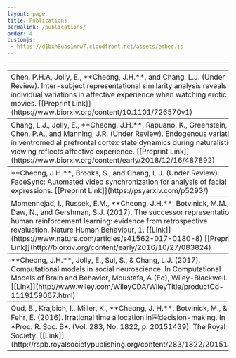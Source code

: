 ```yaml
---
layout: page
title: Publications
permalink: /publications/
order: 4
customjs:
 - https://d1bxh8uas1mnw7.cloudfront.net/assets/embed.js
---
```

<script type='text/javascript' src='https://d1bxh8uas1mnw7.cloudfront.net/assets/embed.js'></script>
---

<table cellpadding="10">
<p></p>
<tr><th style="text-align:left;font-weight:normal;"><div markdown="1">
Chen, P.H.A, Jolly, E., **Cheong, J.H.**, and Chang, L.J. (Under Review). Inter-subject representational similarity analysis reveals individual variations in affective experience when watching erotic movies. [[Preprint Link]](https://www.biorxiv.org/content/10.1101/726570v1)
</div></th>
<th style="width:15%;margin: 20px 20px 20px 20px">
<div class='altmetric-embed' data-badge-type='donut' data-doi="10.1101/726570"></div>
</th></tr>

<tr><th style="text-align:left;font-weight:normal;"><div markdown="1">
Chang, L.J., Jolly, E., **Cheong, J.H.**, Rapuano, K., Greenstein, N., Chen, P.A., and Manning, J.R. (Under Review). Endogenous variation in ventromedial prefrontal cortex state dynamics during naturalistic viewing reflects affective experience. [[Preprint Link]](https://www.biorxiv.org/content/early/2018/12/16/487892)
</div></th>
<th style="width:15%;margin: 20px 20px 20px 20px">
<div class='altmetric-embed' data-badge-type='donut' data-doi="10.1101/487892"></div>
</th></tr>

<tr><th style="text-align:left;font-weight:normal;"><div markdown="1">
**Cheong, J.H.**, Brooks, S., and Chang, L.J. (Under Review). FaceSync: Automated video synchronization for analysis of facial expressions. [[Preprint Link]](https://psyarxiv.com/p5293/)
</div></th>
<th style="width:15%;margin: 20px 20px 20px 20px">
<div class='altmetric-embed' data-badge-type='donut' data-doi="10.17605/osf.io/p5293"></div>
</th></tr>

<tr><th style="text-align:left;font-weight:normal;"><div markdown="1">
Momennejad, I., Russek, E.M., **Cheong, J.H.**, Botvinick, M.M., Daw, N., and Gershman, S.J. (2017). The successor representation in human reinforcement learning: evidence from retrospective revaluation. Nature Human Behaviour, 1. [[Link]](https://www.nature.com/articles/s41562-017-0180-8) [[Preprint Link]](http://biorxiv.org/content/early/2016/10/27/083824)
</div></th>
<th style="width:15%;margin: 20px 20px 20px 20px">
<div class='altmetric-embed' data-badge-type='donut' data-doi="10.1038/s41562-017-0180-8"></div>
</th></tr>

<tr><th style="text-align:left;font-weight:normal;"><div markdown="1">
**Cheong, J.H.**, Jolly, E., Sul, S., & Chang, L.J. (2017). Computational models in social neuroscience. In Computational Models of Brain and Behavior, Moustafa, A (Ed), Wiley-Blackwell. [[Link]](http://www.wiley.com/WileyCDA/WileyTitle/productCd-1119159067.html)
</div></th>
<th style="width:15%;margin: 20px 20px 20px 20px">
<div class='altmetric-embed' data-badge-type='donut' data-doi="10.1002/9781119159193"></div>
</th></tr>

<tr><th style="text-align:left;font-weight:normal;"><div markdown="1">
Oud, B., Krajbich, I., Miller, K., **Cheong, J. H.**, Botvinick, M., & Fehr, E. (2016). Irrational time allocation in￼decision-making. In *Proc. R. Soc. B*. (Vol. 283, No. 1822, p. 20151439). The Royal Society. [[Link]](http://rspb.royalsocietypublishing.org/content/283/1822/20151439)
</div></th>
<th style="width:15%;margin: 20px 20px 20px 20px">
<div class='altmetric-embed' data-badge-type='donut' data-doi="10.1098/rspb.2015.1439"></div>
</th></tr>

</table>
